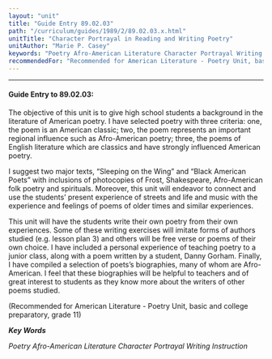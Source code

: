 ```yaml
---
layout: "unit"
title: "Guide Entry 89.02.03"
path: "/curriculum/guides/1989/2/89.02.03.x.html"
unitTitle: "Character Portrayal in Reading and Writing Poetry"
unitAuthor: "Marie P. Casey"
keywords: "Poetry Afro-American Literature Character Portrayal Writing Instruction"
recommendedFor: "Recommended for American Literature - Poetry Unit, basic and college preparatory, grade 11"
---
```

<body>
<hr/>
 <h4>
  Guide Entry to 89.02.03:
 </h4>
 The objective of this unit is to give high school students a background in the literature of American poetry. I have selected poetry with three criteria: one, the poem is an American classic; two, the poem represents an important regional influence such as Afro-American poetry; three, the poems of English literature which are classics and have strongly influenced American poetry.
 <p>
  I suggest two major texts, “Sleeping on the Wing” and “Black American Poets” with inclusions of photocopies of Frost, Shakespeare, Afro-American folk poetry and spirituals. Moreover, this unit will endeavor to connect and use the students’ present experience of streets and life and music with the experience and feelings of poems of older times and similar experiences.
 </p>
 <p>
  This unit will have the students write their own poetry from their own experiences. Some of these writing exercises will imitate forms of authors studied (e.g. lesson plan 3) and others will be free verse or poems of their own choice. I have included a personal experience of teaching poetry to a junior class, along with a poem written by a student, Danny Gorham. Finally, I have compiled a selection of poets’s biographies, many of whom are Afro-American. I feel that these biographies will be helpful to teachers and of great interest to students as they know more about the writers of other poems studied.
 </p>
 <p>
  (Recommended for American Literature - Poetry Unit, basic and college preparatory, grade 11)
 </p>
<p>
  <b>
   <i>
    Key Words
   </i>
  </b>
  <br/>
 </p>
 <p>
  <i>
   Poetry Afro-American Literature Character Portrayal Writing Instruction
  </i>
 </p>

</body>